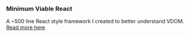 ### Minimum Viable React

A ~500 line React style framework I created to better understand VDOM.
[Read more here](https://www.vividbytes.io/Minimum-Viable-React_Part-1/)
